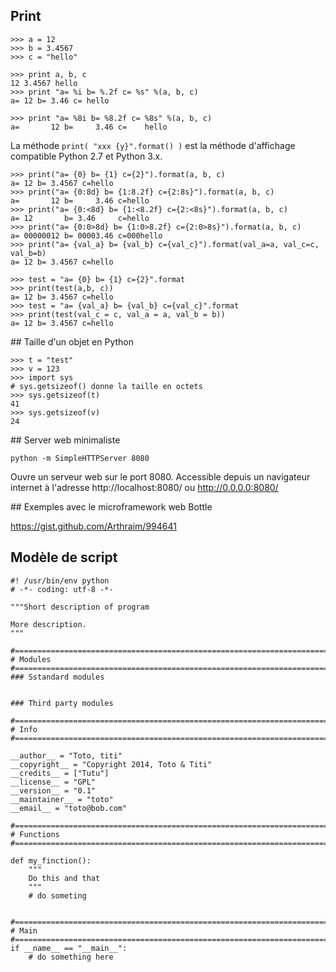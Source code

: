 ## Print

    >>> a = 12
    >>> b = 3.4567
    >>> c = "hello"

    >>> print a, b, c
    12 3.4567 hello
    >>> print "a= %i b= %.2f c= %s" %(a, b, c)
    a= 12 b= 3.46 c= hello

    >>> print "a= %8i b= %8.2f c= %8s" %(a, b, c)
    a=       12 b=     3.46 c=    hello

La méthode `print( "xxx {y}".format() )` est la méthode d'affichage compatible Python 2.7 et Python 3.x.

    >>> print("a= {0} b= {1} c={2}").format(a, b, c)
    a= 12 b= 3.4567 c=hello
    >>> print("a= {0:8d} b= {1:8.2f} c={2:8s}").format(a, b, c)
    a=       12 b=     3.46 c=hello  
    >>> print("a= {0:<8d} b= {1:<8.2f} c={2:<8s}").format(a, b, c)
    a= 12       b= 3.46     c=hello  
    >>> print("a= {0:0>8d} b= {1:0>8.2f} c={2:0>8s}").format(a, b, c)
    a= 00000012 b= 00003.46 c=000hello
    >>> print("a= {val_a} b= {val_b} c={val_c}").format(val_a=a, val_c=c, val_b=b)
    a= 12 b= 3.4567 c=hello

    >>> test = "a= {0} b= {1} c={2}".format
    >>> print(test(a,b, c))
    a= 12 b= 3.4567 c=hello
    >>> test = "a= {val_a} b= {val_b} c={val_c}".format
    >>> print(test(val_c = c, val_a = a, val_b = b))
    a= 12 b= 3.4567 c=hello

    

## Taille d'un objet en Python
    
    >>> t = "test"
    >>> v = 123
    >>> import sys
    # sys.getsizeof() donne la taille en octets
    >>> sys.getsizeof(t)
    41
    >>> sys.getsizeof(v)
    24

## Server web minimaliste

    python -m SimpleHTTPServer 8080

Ouvre un serveur web sur le port 8080. Accessible depuis un navigateur internet à l'adresse http://localhost:8080/ ou http://0.0.0.0:8080/ 

## Exemples avec le microframework web Bottle

https://gist.github.com/Arthraim/994641

## Modèle de script

    #! /usr/bin/env python
    # -*- coding: utf-8 -*-
    
    """Short description of program

    More description.
    """
    
    #==============================================================================
    # Modules
    #==============================================================================
    ### Sstandard modules


    ### Third party modules

    #==============================================================================
    # Info
    #==============================================================================

    __author__ = "Toto, titi"
    __copyright__ = "Copyright 2014, Toto & Titi"
    __credits__ = ["Tutu"]
    __license__ = "GPL"
    __version__ = "0.1"
    __maintainer__ = "toto"
    __email__ = "toto@bob.com"
    
    #==============================================================================
    # Functions
    #==============================================================================

    def my_finction():
        """
        Do this and that
        """
        # do someting
        

    #==============================================================================
    # Main
    #==============================================================================
    if __name__ == "__main__":
        # do something here




